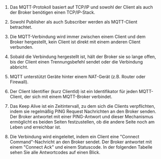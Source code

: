 
1. Das MQTT-Protokoll basiert auf TCP/IP und sowohl der Client als auch der Broker benötigen einen TCP/IP-Stack.

2. Sowohl Publisher als auch Subscriber werden als MQTT-Client betrachtet.

3. Die MQTT-Verbindung wird immer zwischen einem Client und dem Broker hergestellt, kein Client ist direkt mit einem anderen Client verbunden.

4. Sobald die Verbindung hergestellt ist, hält der Broker sie so lange offen, bis der Client einen Trennungsbefehl sendet oder die Verbindung abbricht.

5. MQTT unterstützt Geräte hinter einem NAT-Gerät (z.B. Router oder Firewall).

6. Der Client Identifier (kurz ClientId) ist ein Identifikator für jeden MQTT-Client, der sich mit einem MQTT-Broker verbindet.

7. Das Keep Alive ist ein Zeitintervall, zu dem sich die Clients verpflichten, indem sie regelmäßig PING Request Nachrichten an den Broker senden. Der Broker antwortet mit einer PING-Antwort und dieser Mechanismus ermöglicht es beiden Seiten festzustellen, ob die andere Seite noch am Leben und erreichbar ist.

8. Die Verbindung wird eingeleitet, indem ein Client eine "Connect Command"-Nachricht an den Broker sendet. Der Broker antwortet mit einem "Connect Ack" und einem Statuscode. In der folgenden Tabelle sehen Sie alle Antwortcodes auf einen Blick.

